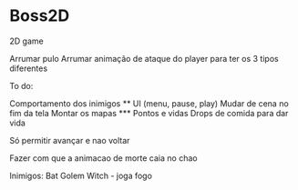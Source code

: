 # Boss2D
2D game 


Arrumar pulo
Arrumar animação de ataque do player para ter os 3 tipos diferentes

To do:

Comportamento dos inimigos
** UI (menu, pause, play)
Mudar de cena no fim da tela 
Montar os mapas
*** Pontos e vidas
Drops de comida para dar vida

Só permitir avançar e nao voltar

Fazer com que a animacao de morte caia no chao

Inimigos:
Bat
Golem
Witch - joga fogo